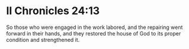 # II Chronicles 24:13

So those who were engaged in the work labored, and the repairing went forward in their hands, and they restored the house of God to its proper condition and strengthened it.
